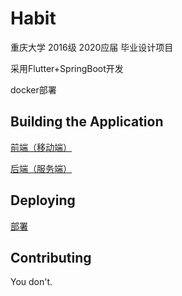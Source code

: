# Habit

重庆大学 2016级 2020应届 毕业设计项目 

采用Flutter+SpringBoot开发

docker部署

## Building the Application

[前端（移动端）](./flutter/README.md)

[后端（服务端）](./springboot/README.md)

## Deploying

[部署](./docker/README.md)

## Contributing 

You don't.